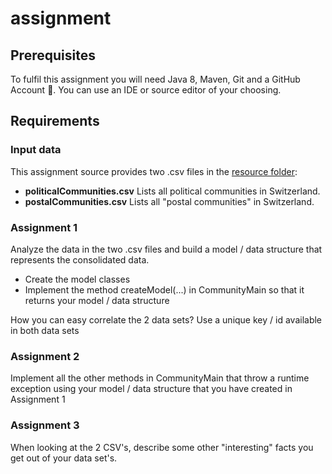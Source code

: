# assignment

##  Prerequisites
To fulfil this assignment you will need Java 8, Maven, Git and a GitHub Account :octopus:. You can use an IDE or source editor of your choosing.

## Requirements 

### Input data
This assignment source provides two .csv files in the [resource folder](src/main/resources/):
* __politicalCommunities.csv__
Lists all political communities in Switzerland.
* __postalCommunities.csv__
Lists all "postal communities" in Switzerland.

### Assignment 1
Analyze the data in the two .csv files and build a model / data structure that represents the consolidated data.
* Create the model classes
* Implement the method createModel(...) in CommunityMain so that it returns your model / data structure

How you can easy correlate the 2 data sets? Use a unique key / id available in both data sets

### Assignment 2
Implement all the other methods in CommunityMain that throw a runtime exception using your model / data structure that you have created in Assignment 1

### Assignment 3
When looking at the 2 CSV's, describe some other "interesting" facts you get out of your data set's.
